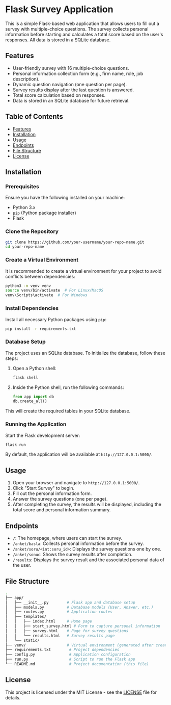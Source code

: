 
# Flask Survey Application

This is a simple Flask-based web application that allows users to fill out a survey with multiple-choice questions. The survey collects personal information before starting and calculates a total score based on the user's responses. All data is stored in a SQLite database.

## Features

- User-friendly survey with 16 multiple-choice questions.
- Personal information collection form (e.g., firm name, role, job description).
- Dynamic question navigation (one question per page).
- Survey results display after the last question is answered.
- Total score calculation based on responses.
- Data is stored in an SQLite database for future retrieval.
  
## Table of Contents

- [Features](#features)
- [Installation](#installation)
- [Usage](#usage)
- [Endpoints](#endpoints)
- [File Structure](#file-structure)
- [License](#license)

## Installation

### Prerequisites

Ensure you have the following installed on your machine:

- Python 3.x
- `pip` (Python package installer)
- Flask

### Clone the Repository

```bash
git clone https://github.com/your-username/your-repo-name.git
cd your-repo-name
```

### Create a Virtual Environment

It is recommended to create a virtual environment for your project to avoid conflicts between dependencies:

```bash
python3 -m venv venv
source venv/bin/activate  # For Linux/MacOS
venv\Scripts\activate  # For Windows
```

### Install Dependencies

Install all necessary Python packages using `pip`:

```bash
pip install -r requirements.txt
```

### Database Setup

The project uses an SQLite database. To initialize the database, follow these steps:

1. Open a Python shell:

   ```bash
   flask shell
   ```

2. Inside the Python shell, run the following commands:

   ```python
   from app import db
   db.create_all()
   ```

This will create the required tables in your SQLite database.

### Running the Application

Start the Flask development server:

```bash
flask run
```

By default, the application will be available at `http://127.0.0.1:5000/`.

## Usage

1. Open your browser and navigate to `http://127.0.0.1:5000/`.
2. Click "Start Survey" to begin.
3. Fill out the personal information form.
4. Answer the survey questions (one per page).
5. After completing the survey, the results will be displayed, including the total score and personal information summary.

## Endpoints

- `/`: The homepage, where users can start the survey.
- `/anket/basla`: Collects personal information before the survey.
- `/anket/soru/<int:soru_id>`: Displays the survey questions one by one.
- `/anket/sonuc`: Shows the survey results after completion.
- `/results`: Displays the survey result and the associated personal data of the user.

## File Structure

```bash
.
├── app/
│   ├── __init__.py        # Flask app and database setup
│   ├── models.py          # Database models (User, Answer, etc.)
│   ├── routes.py          # Application routes
│   ├── templates/
│   │   ├── index.html     # Home page
│   │   ├── start_survey.html # Form to capture personal information
│   │   ├── survey.html    # Page for survey questions
│   │   └── results.html   # Survey results page
│   └── static/
├── venv/                  # Virtual environment (generated after creating virtualenv)
├── requirements.txt        # Project dependencies
├── config.py               # Application configuration
├── run.py                  # Script to run the Flask app
└── README.md               # Project documentation (this file)
```

## License

This project is licensed under the MIT License - see the [LICENSE](LICENSE) file for details.
